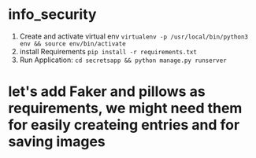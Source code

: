 # info_security

1. Create and activate virtual env
`virtualenv -p /usr/local/bin/python3 env && source env/bin/activate`
2. install Requirements
`pip install -r requirements.txt`
3. Run Application:
`cd secretsapp && python manage.py runserver`



# let's add Faker and pillows as requirements, we might need them for easily createing entries and for saving images
